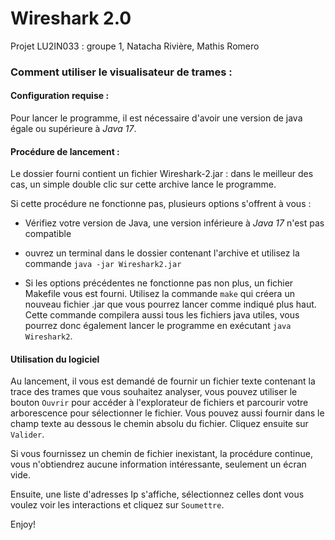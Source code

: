 # Wireshark 2.0

Projet LU2IN033  : groupe 1, Natacha Rivière, Mathis Romero

### Comment utiliser le visualisateur de trames :

#### Configuration requise :

Pour lancer le programme, il est nécessaire d'avoir une version de java égale ou supérieure à _*Java 17*_. 

#### Procédure de lancement :

Le dossier fourni contient un fichier Wireshark-2.jar : dans le meilleur des cas, un simple double clic sur cette archive lance le programme. 

Si cette procédure ne fonctionne pas, plusieurs options s'offrent à vous : 

- Vérifiez votre version de Java, une version inférieure à _Java 17_ n'est pas compatible

- ouvrez un terminal dans le dossier contenant l'archive et utilisez la commande ``java -jar Wireshark2.jar``
- Si les options précédentes ne fonctionne pas non plus, un fichier Makefile vous est fourni. Utilisez la commande ```make``` qui créera un nouveau fichier .jar que vous pourrez lancer comme indiqué plus haut. Cette commande compilera aussi tous les fichiers java utiles, vous pourrez donc également lancer le programme en exécutant ``java Wireshark2``.

#### Utilisation du logiciel

Au lancement, il vous est demandé de fournir un fichier texte contenant la trace des trames que vous souhaitez analyser, vous pouvez utiliser le bouton `Ouvrir` pour accéder à l'explorateur de fichiers et parcourir votre arborescence pour sélectionner le fichier. Vous pouvez aussi fournir dans le champ texte au dessous le chemin absolu du fichier. Cliquez ensuite sur ``Valider``. 

Si vous fournissez un chemin de fichier inexistant, la procédure continue, vous n'obtiendrez aucune information intéressante, seulement un écran vide. 

Ensuite, une liste d'adresses Ip s'affiche, sélectionnez celles dont vous voulez voir les interactions et cliquez sur ``Soumettre``. 

Enjoy!
